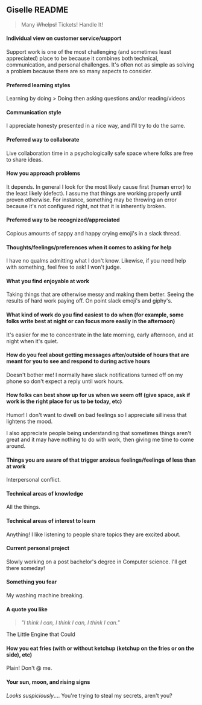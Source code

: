 ## Giselle README

> Many <del>Whelps!</del> Tickets! Handle It!


#### Individual view on customer service/support

Support work is one of the most challenging (and sometimes least appreciated) place to be because it combines both technical, communication, and personal challenges. It's often not as simple as solving a problem because there are so many aspects to consider.

#### Preferred learning styles

Learning by doing > Doing then asking questions and/or reading/videos

#### Communication style

I appreciate honesty presented in a nice way, and I'll try to do the same. 

#### Preferred way to collaborate

Live collaboration time in a psychologically safe space where folks are free to share ideas.

#### How you approach problems

It depends. In general I look for the most likely cause first (human error) to the least likely (defect). I assume that things are working properly until proven otherwise. For instance, something may be throwing an error because it's not configured right, not that it is inherently broken.

#### Preferred way to be recognized/appreciated

Copious amounts of sappy and happy crying emoji's in a slack thread.

#### Thoughts/feelings/preferences when it comes to asking for help

I have no qualms admitting what I don't know. Likewise, if you need help with something, feel free to ask! I won't judge.

#### What you find enjoyable at work

Taking things that are otherwise messy and making them better. Seeing the results of hard work paying off. On point slack emoji's and giphy's.

#### What kind of work do you find easiest to do when (for example, some folks write best at night or can focus more easily in the afternoon)

It's easier for me to concentrate in the late morning, early afternoon, and at night when it's quiet.

#### How do you feel about getting messages after/outside of hours that are meant for you to see and respond to during active hours

Doesn't bother me! I normally have slack notifications turned off on my phone so don't expect a reply until work hours.

#### How folks can best show up for us when we seem off (give space, ask if work is the right place for us to be today, etc)

Humor! I don't want to dwell on bad feelings so I appreciate silliness that lightens the mood. 

I also appreciate people being understanding that sometimes things aren't great and it may have nothing to do with work, then giving me time to come around.

#### Things you are aware of that trigger anxious feelings/feelings of less than at work

Interpersonal conflict.

#### Technical areas of knowledge

All the things.

#### Technical areas of interest to learn

Anything! I like listening to people share topics they are excited about.

#### Current personal project

Slowly working on a post bachelor's degree in Computer science. I'll get there someday!

#### Something you fear

My washing machine breaking. 

#### A quote you like

> *"I think I can, I think I can, I think I can."* 

The Little Engine that Could


#### How you eat fries (with or without ketchup (ketchup on the fries or on the side), etc)

Plain! Don't @ me.

#### Your sun, moon, and rising signs

*Looks suspiciously*.... You're trying to steal my secrets, aren't you? 
